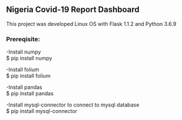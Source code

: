<h2>Nigeria Covid-19 Report Dashboard</h2>
<p>This project was developed Linux OS with Flask 1.1.2 and Python 3.6.9</p>

<h3>Prereqisite:</h3>
-Install numpy</br>
$ pip install numpy

-Install folium</br>
$ pip install folium

-Install pandas</br>
$ pip install pandas

-Install mysql-connector to connect to mysql database</br>
$ pip install mysql-connector
